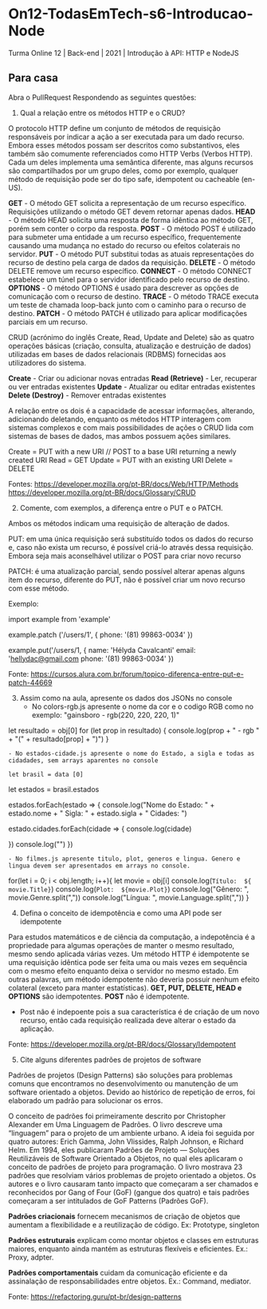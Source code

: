 # On12-TodasEmTech-s6-Introducao-Node
Turma Online 12 | Back-end | 2021 | Introdução à API:
HTTP e NodeJS

## Para casa
Abra o PullRequest Respondendo as seguintes questões:

1) Qual a relação entre os métodos HTTP e o CRUD?

O protocolo HTTP define um conjunto de métodos de requisição responsáveis por indicar a ação a ser executada para um dado recurso. Embora esses métodos possam ser descritos como substantivos, eles também são comumente referenciados como HTTP Verbs (Verbos HTTP). Cada um deles implementa uma semântica diferente, mas alguns recursos são compartilhados por um grupo deles, como por exemplo, qualquer método de requisição pode ser do tipo safe, idempotent ou cacheable (en-US).

**GET** - O método GET solicita a representação de um recurso específico. Requisições utilizando o método GET devem retornar apenas dados.
**HEAD** - O método HEAD solicita uma resposta de forma idêntica ao método GET, porém sem conter o corpo da resposta.
**POST** - O método POST é utilizado para submeter uma entidade a um recurso específico, frequentemente causando uma mudança no estado do recurso ou efeitos colaterais no servidor.
**PUT** - O método PUT substitui todas as atuais representações do recurso de destino pela carga de dados da requisição.
**DELETE** - O método DELETE remove um recurso específico.
**CONNECT** - O método CONNECT estabelece um túnel para o servidor identificado pelo recurso de destino.
**OPTIONS** - O método OPTIONS é usado para descrever as opções de comunicação com o recurso de destino.
**TRACE** - O método TRACE executa um teste de chamada loop-back junto com o caminho para o recurso de destino.
**PATCH** - O método PATCH é utilizado para aplicar modificações parciais em um recurso.

CRUD (acrónimo do inglês Create, Read, Update and Delete) são as quatro operações básicas (criação, consulta, atualização e destruição de dados) utilizadas em bases de dados relacionais (RDBMS) fornecidas aos utilizadores do sistema.

**Create** - Criar ou adicionar novas entradas
**Read (Retrieve)** - Ler, recuperar ou ver entradas existentes
**Update** - Atualizar ou editar entradas existentes
**Delete (Destroy)** - Remover entradas existentes

A relação entre os dois é a capacidade de acessar informações, alterando, adicionando deletando, enquanto os métodos HTTP interagem com sistemas complexos e com mais possibilidades de ações o CRUD lida com sistemas de bases de dados, mas ambos possuem ações similares.

Create = PUT with a new URI // POST to a base URI returning a newly created URI
Read   = GET
Update = PUT with an existing URI
Delete = DELETE

Fontes:
https://developer.mozilla.org/pt-BR/docs/Web/HTTP/Methods
https://developer.mozilla.org/pt-BR/docs/Glossary/CRUD


2) Comente, com exemplos, a diferença entre o PUT e o PATCH.

Ambos os métodos indicam uma requisição de alteração de dados.

PUT: em uma única requisição será substituído todos os dados do recurso e, caso não exista um recurso, é possível criá-lo através dessa requisição. Embora seja mais aconselhável utilizar o POST para criar novo recurso


PATCH: é uma atualização parcial, sendo possível alterar apenas alguns item do recurso, diferente do PUT, não é possível criar um novo recurso com esse método.

Exemplo: 

import example from 'example'

example.patch ('/users/1', {
    phone: '(81) 99863-0034'
})

example.put('/users/1, {
    name: 'Hélyda Cavalcanti'
    email: 'hellydac@gmail.com
    phone: '(81) 99863-0034'
})

Fonte: https://cursos.alura.com.br/forum/topico-diferenca-entre-put-e-patch-44669

3) Assim como na aula, apresente os dados dos JSONs no console 
    - No colors-rgb.js apresente o nome da cor e o codigo RGB como no exemplo: "gainsboro - rgb(220, 220, 220, 1)"

let resultado = obj[0]
for (let prop in resultado) {
    console.log(prop + " - rgb " + "(" + resultado[prop] + ")")
}

    - No estados-cidade.js apresente o nome do Estado, a sigla e todas as cidadades, sem arrays aparentes no console

    let brasil = data [0]
let estados = brasil.estados

estados.forEach(estado => {
  console.log("Nome do Estado: " + estado.nome + " Sigla: " + estado.sigla + " Cidades: ")

estado.cidades.forEach(cidade => {
    console.log(cidade)

})
console.log("")
})


    - No filmes.js apresente titulo, plot, generos e lingua. Genero e lingua devem ser apresentados em arrays no console.

for(let i = 0; i < obj.length; i++){
    let movie = obj[i]
    console.log(`Título:  ${ movie.Title}`)
    console.log(`Plot:  ${movie.Plot}`)
    console.log("Gênero:  ", movie.Genre.split(","))
    console.log("Língua: ", movie.Language.split(","))
}

4) Defina o conceito de idempotência e como uma API pode ser idempotente

Para estudos matemáticos e de ciência da computação, a indepotência é a propriedade para algumas operações de manter o mesmo resultado, mesmo sendo aplicada várias vezes. Um método HTTP é idempotente se uma requisição idêntica pode ser feita uma ou mais vezes em sequência com o mesmo efeito enquanto deixa o servidor no mesmo estado. Em outras palavras, um método idempotente não deveria possuir nenhum efeito colateral (exceto para manter estatísticas).
**GET, PUT, DELETE, HEAD e OPTIONS** são idempotentes.
**POST** não é idempotente.

- Post não é indepoente pois a sua característica é de criação de um novo recurso, então cada requisição realizada deve alterar o estado da aplicação. 

Fonte: https://developer.mozilla.org/pt-BR/docs/Glossary/Idempotent

5) Cite alguns diferentes padrões de projetos de software

Padrões de projetos (Design Patterns) são soluções para problemas comuns que encontramos no desenvolvimento ou manutenção de um software orientado a objetos. Devido ao histórico de repetição de erros, foi elaborado um padrão para solucionar os erros.

O conceito de padrões foi primeiramente descrito por Christopher Alexander em Uma Linguagem de Padrões. O livro descreve uma “linguagem” para o projeto de um ambiente urbano. A ideia foi seguida por quatro autores: Erich Gamma, John Vlissides, Ralph Johnson, e Richard Helm. Em 1994, eles publicaram Padrões de Projeto — Soluções Reutilizáveis de Software Orientado a Objetos, no qual eles aplicaram o conceito de padrões de projeto para programação. O livro mostrava 23 padrões que resolviam vários problemas de projeto orientado a objetos. Os autores e o livro causaram tanto impacto que começaram a ser chamados e reconhecidos por Gang of Four (GoF) (gangue dos quatro) e tais padrões começaram a ser intitulados de GoF Patterns (Padrões GoF).

**Padrões criacionais** fornecem mecanismos de criação de objetos que aumentam a flexibilidade e a reutilização de código. Ex: Prototype, singleton 

**Padrões estruturais** explicam como montar objetos e classes em estruturas maiores, enquanto ainda mantém as estruturas flexíveis e eficientes. Ex.: Proxy, adpter.

**Padrões comportamentais** cuidam da comunicação eficiente e da assinalação de responsabilidades entre objetos. Ex.: Command, mediator.

Fonte: https://refactoring.guru/pt-br/design-patterns

